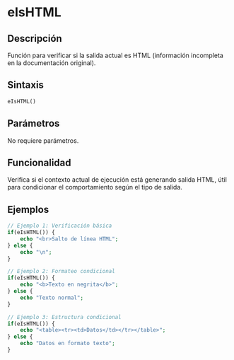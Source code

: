 # eIsHTML

## Descripción
Función para verificar si la salida actual es HTML (información incompleta en la documentación original).

## Sintaxis
```php
eIsHTML()
```

## Parámetros
No requiere parámetros.

## Funcionalidad
Verifica si el contexto actual de ejecución está generando salida HTML, útil para condicionar el comportamiento según el tipo de salida.

## Ejemplos
```php
// Ejemplo 1: Verificación básica
if(eIsHTML()) {
    echo "<br>Salto de línea HTML";
} else {
    echo "\n";
}

// Ejemplo 2: Formateo condicional
if(eIsHTML()) {
    echo "<b>Texto en negrita</b>";
} else {
    echo "Texto normal";
}

// Ejemplo 3: Estructura condicional
if(eIsHTML()) {
    echo "<table><tr><td>Datos</td></tr></table>";
} else {
    echo "Datos en formato texto";
}
```